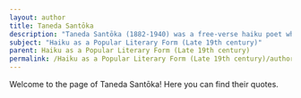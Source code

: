 ```yaml
---
layout: author
title: Taneda Santōka
description: "Taneda Santōka (1882-1940) was a free-verse haiku poet whose works depict his wandering lifestyle and a deep connection to nature. His poetry often reflects Zen influences and emphasizes simplicity and natural beauty."
subject: "Haiku as a Popular Literary Form (Late 19th century)"
parent: Haiku as a Popular Literary Form (Late 19th century)
permalink: /Haiku as a Popular Literary Form (Late 19th century)/authors/Taneda-Santōka/
---
```


Welcome to the page of Taneda Santōka! Here you can find their quotes.
